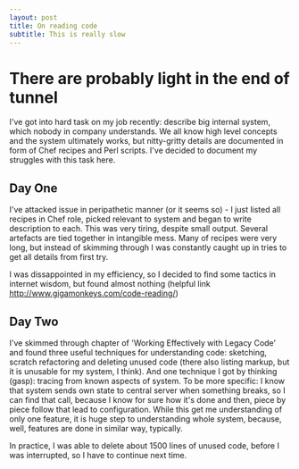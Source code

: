 ```yaml
---
layout: post
title: On reading code
subtitle: This is really slow
---
```


There are probably light in the end of tunnel
=============================================

I've got into hard task on my job recently: describe big internal system, which nobody
in company understands. We all know high level concepts and the system ultimately works,
but nitty-gritty details are documented in form of Chef recipes and Perl scripts.
I've decided to document my struggles with this task here.


Day One
-------

I've attacked issue in peripathetic manner (or it seems so) - I just listed
all recipes in Chef role, picked relevant to system and began to write description
to each. This was very tiring, despite small output. Several artefacts are tied
together in intangible mess. Many of recipes were very long, but instead of skimming
through I was constantly caught up in tries to get all details from first try.

I was dissappointed in my efficiency, so I decided to find some tactics in internet
wisdom, but found almost nothing (helpful link http://www.gigamonkeys.com/code-reading/)


Day Two
-------

I've skimmed through chapter of 'Working Effectively with Legacy Code' and found
three useful techniques for understanding code: sketching, scratch refactoring and
deleting unused code (there also listing markup, but it is unusable for my system,
I think). And one technique I got by thinking (gasp): tracing from known aspects of
system. To be more specific: I know that system sends own state to central server
when something breaks, so I can find that call, because I know for sure how it's
done and then, piece by piece follow that lead to configuration. While this get
me understanding of only one feature, it is huge step to understanding whole system,
because, well, features are done in similar way, typically.

In practice, I was able to delete about 1500 lines of unused code, before I was interrupted,
so I have to continue next time.

